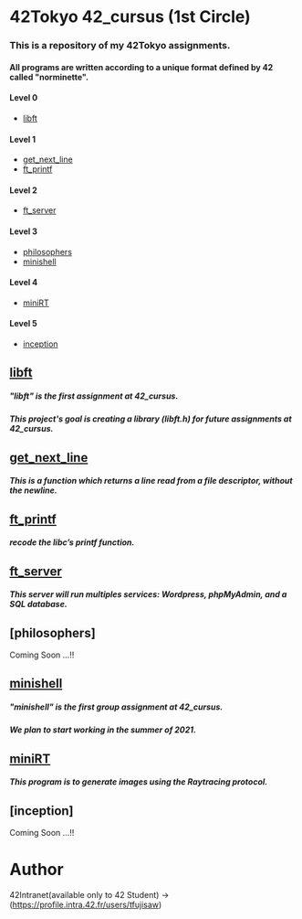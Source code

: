 # 42Tokyo 42_cursus (1st Circle)

### This is a repository of my 42Tokyo assignments.
#### All programs are written according to a unique format defined by 42 called "norminette".

#### Level 0
* [libft](#libft)

#### Level 1
* [get_next_line](#get_next_line)
* [ft_printf](#ft_printf)

#### Level 2
* [ft_server](#ft_server)

#### Level 3
* [philosophers](#philosophers)
* [minishell](#minishell)

#### Level 4
* [miniRT](#miniRT)

#### Level 5
* [inception](#inception)

## [libft](https://github.com/efefish/42C_L00-Libft)

##### "libft" is the first assignment at 42_cursus.

##### This project's goal is creating a library (libft.h) for future assignments at 42_cursus.

## [get_next_line](https://github.com/efefish/42C_L01-get_next_line)

##### This is a function which returns a line read from a file descriptor, without the newline.

## [ft_printf](https://github.com/efefish/42C_L01-ft_printf)

##### recode the libc’s printf function.

## [ft_server](https://github.com/efefish/42C_L02-ft_server)

##### This server will run multiples services: Wordpress, phpMyAdmin, and a SQL database.

## [philosophers] <!-- (https://github.com/efefish/42C_L03-philosophers) -->

Coming Soon ...!!

## [minishell](https://github.com/mu-san-dayo/minishell)

##### "minishell" is the first group assignment at 42_cursus.
##### We plan to start working in the summer of 2021.

## [miniRT](https://github.com/efefish/42C_L04-miniRT)

##### This program is to generate images using the Raytracing protocol.

## [inception] <!-- (https://github.com/efefish/42C_L05-inception) -->

Coming Soon ...!!

# Author
42Intranet(available only to 42 Student)
->(https://profile.intra.42.fr/users/tfujisaw)
